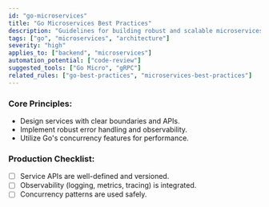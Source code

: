 ```yaml
---
id: "go-microservices"
title: "Go Microservices Best Practices"
description: "Guidelines for building robust and scalable microservices with Go."
tags: ["go", "microservices", "architecture"]
severity: "high"
applies_to: ["backend", "microservices"]
automation_potential: ["code-review"]
suggested_tools: ["Go Micro", "gRPC"]
related_rules: ["go-best-practices", "microservices-best-practices"]
---
```


### Core Principles:
- Design services with clear boundaries and APIs.
- Implement robust error handling and observability.
- Utilize Go's concurrency features for performance.

### Production Checklist:
- [ ] Service APIs are well-defined and versioned.
- [ ] Observability (logging, metrics, tracing) is integrated.
- [ ] Concurrency patterns are used safely.
